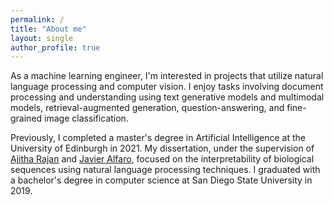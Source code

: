 ```yaml
---
permalink: /
title: "About me"
layout: single
author_profile: true
---
```


As a machine learning engineer, I'm interested in projects that utilize natural language processing and computer vision.
I enjoy tasks involving document processing and understanding using text generative models and multimodal
models, retrieval-augmented generation, question-answering, and fine-grained image classification.

Previously, I completed a master's degree in Artificial Intelligence at the University of Edinburgh in 2021. My dissertation, under the supervision of
[Ajitha Rajan](https://homepages.inf.ed.ac.uk/arajan/) and [Javier Alfaro](https://www.proteogenomics.ca/), focused on
the interpretability of biological
sequences using natural language processing techniques. I graduated with a bachelor's degree in computer science 
at San Diego State University in 2019.

